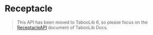 # Receptacle

> This API has been moved to TabooLib 6, so please focus on the [ReceptacleAPI](https://docs.tabooproject.org/plugin/module/ui-receptacle/index.html) document of TabooLib Docs.